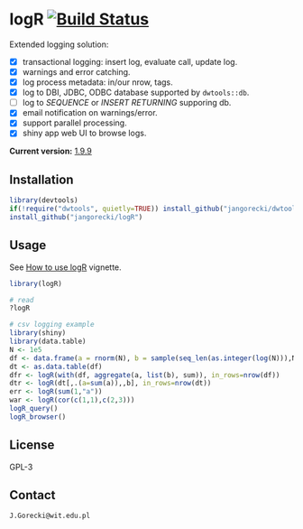 # logR [![Build Status](https://travis-ci.org/jangorecki/logR.svg?branch=master)](https://travis-ci.org/jangorecki/logR)

Extended logging solution:

- [x] transactional logging: insert log, evaluate call, update log.
- [x] warnings and error catching.
- [x] log process metadata: in/our nrow, tags.
- [x] log to DBI, JDBC, ODBC database supported by `dwtools::db`.
- [ ] log to *SEQUENCE* or *INSERT RETURNING* supporing db.
- [x] email notification on warnings/error.
- [x] support parallel processing.
- [x] shiny app web UI to browse logs.

**Current version:** [1.9.9](NEWS.md)

## Installation

```r
library(devtools)
if(!require("dwtools", quietly=TRUE)) install_github("jangorecki/dwtools")
install_github("jangorecki/logR")
```

## Usage

See [How to use logR](https://rawgit.com/jangorecki/ed9a4d9f7dbc77229746/raw/cd44c0d2e396d18ff8c0b158f550b6ef7a744a5b/logR.html) vignette.

```r
library(logR)

# read
?logR

# csv logging example
library(shiny)
library(data.table)
N <- 1e5
df <- data.frame(a = rnorm(N), b = sample(seq_len(as.integer(log(N))),N,TRUE))
dt <- as.data.table(df)
dfr <- logR(with(df, aggregate(a, list(b), sum)), in_rows=nrow(df))
dtr <- logR(dt[,.(a=sum(a)),,b], in_rows=nrow(dt))
err <- logR(sum(1,"a"))
war <- logR(cor(c(1,1),c(2,3)))
logR_query()
logR_browser()
```

## License

GPL-3

## Contact

`J.Gorecki@wit.edu.pl`
